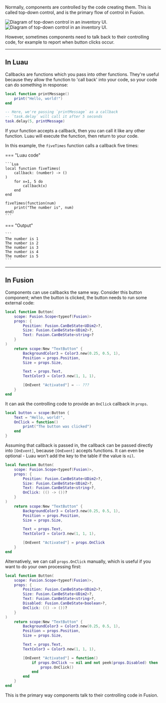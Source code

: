 Normally, components are controlled by the code creating them. This is called
top-down control, and is the primary flow of control in Fusion.

![Diagram of top-down control in an inventory UI.](Top-Down-Control-Dark.svg#only-dark)
![Diagram of top-down control in an inventory UI.](Top-Down-Control-Light.svg#only-light)

However, sometimes components need to talk back to their controlling code, for
example to report when button clicks occur.

-----

## In Luau

Callbacks are functions which you pass into other functions. They're useful
because they allow the function to 'call back' into your code, so your code can
do something in response:

```Lua
local function printMessage()
    print("Hello, world!")
end

-- Here, we're passing `printMessage` as a callback
-- `task.delay` will call it after 5 seconds
task.delay(5, printMessage)
```

If your function accepts a callback, then you can call it like any other
function. Luau will execute the function, then return to your code.

In this example, the `fiveTimes` function calls a callback five times:

=== "Luau code"

    ```Lua
    local function fiveTimes(
		callback: (number) -> ()
	)
        for x=1, 5 do
            callback(x)
        end
    end

    fiveTimes(function(num)
        print("The number is", num)
    end)
    ```

=== "Output"

    ```
    The number is 1
    The number is 2
    The number is 3
    The number is 4
    The number is 5
    ```

-----

## In Fusion

Components can use callbacks the same way. Consider this button component; when
the button is clicked, the button needs to run some external code:

```Lua hl_lines="17"
local function Button(
	scope: Fusion.Scope<typeof(Fusion)>
	props: {
		Position: Fusion.CanBeState<UDim2>?,
		Size: Fusion.CanBeState<UDim2>?,
		Text: Fusion.CanBeState<string>?
	}
)
    return scope:New "TextButton" {
        BackgroundColor3 = Color3.new(0.25, 0.5, 1),
        Position = props.Position,
        Size = props.Size,

        Text = props.Text,
        TextColor3 = Color3.new(1, 1, 1),

        [OnEvent "Activated"] = -- ???
    }
end
```

It can ask the controlling code to provide an `OnClick` callback in `props`.

```Lua
local button = scope:Button {
    Text = "Hello, world!",
    OnClick = function()
        print("The button was clicked")
    end
}
```

Assuming that callback is passed in, the callback can be passed directly into
`[OnEvent]`, because `[OnEvent]` accepts functions. It can even be optional -
Luau won't add the key to the table if the value is `nil`.

```Lua hl_lines="7 18"
local function Button(
	scope: Fusion.Scope<typeof(Fusion)>,
	props: {
		Position: Fusion.CanBeState<UDim2>?,
		Size: Fusion.CanBeState<UDim2>?,
		Text: Fusion.CanBeState<string>?,
		OnClick: (() -> ())?
	}
)
    return scope:New "TextButton" {
        BackgroundColor3 = Color3.new(0.25, 0.5, 1),
        Position = props.Position,
        Size = props.Size,

        Text = props.Text,
        TextColor3 = Color3.new(1, 1, 1),

        [OnEvent "Activated"] = props.OnClick
    }
end
```

Alternatively, we can call `props.OnClick` manually, which is useful if you want
to do your own processing first:

```Lua hl_lines="19-23"
local function Button(
	scope: Fusion.Scope<typeof(Fusion)>,
	props: {
		Position: Fusion.CanBeState<UDim2>?,
		Size: Fusion.CanBeState<UDim2>?,
		Text: Fusion.CanBeState<string>?,
		Disabled: Fusion.CanBeState<boolean>?,
		OnClick: (() -> ())?
	}
)
    return scope:New "TextButton" {
        BackgroundColor3 = Color3.new(0.25, 0.5, 1),
        Position = props.Position,
        Size = props.Size,

        Text = props.Text,
        TextColor3 = Color3.new(1, 1, 1),

        [OnEvent "Activated"] = function()
            if props.OnClick ~= nil and not peek(props.Disabled) then
                props.OnClick()
            end
        end
    }
end
```

This is the primary way components talk to their controlling code in Fusion.